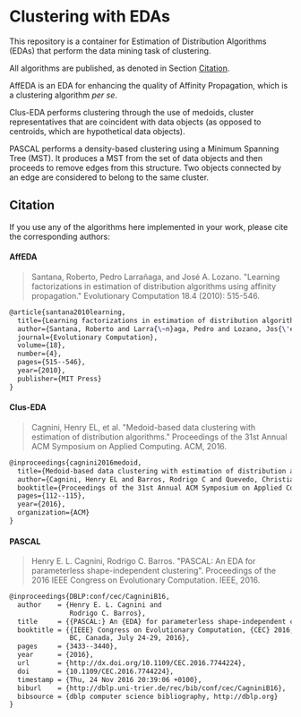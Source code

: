 # Clustering with EDAs

This repository is a container for Estimation of Distribution Algorithms (EDAs) that perform the data mining task of clustering.

All algorithms are published, as denoted in Section [Citation]().

AffEDA is an EDA for enhancing the quality of Affinity Propagation, which is a clustering algorithm _per se_.

Clus-EDA performs clustering through the use of medoids, cluster representatives that are coincident with data objects (as opposed to centroids, which are hypothetical data objects). 

PASCAL performs a density-based clustering using a Minimum Spanning Tree (MST). It produces a MST from the set of data objects and then proceeds to remove edges from this structure. Two objects connected by an edge are considered to belong to the same cluster.

## Citation
If you use any of the algorithms here implemented in your work, please cite the corresponding authors:

#### AffEDA

> Santana, Roberto, Pedro Larrañaga, and José A. Lozano. "Learning factorizations in estimation of distribution algorithms using affinity propagation." Evolutionary Computation 18.4 (2010): 515-546.

```latex
@article{santana2010learning,
  title={Learning factorizations in estimation of distribution algorithms using affinity propagation},
  author={Santana, Roberto and Larra{\~n}aga, Pedro and Lozano, Jos{\'e} A},
  journal={Evolutionary Computation},
  volume={18},
  number={4},
  pages={515--546},
  year={2010},
  publisher={MIT Press}
}
```

#### Clus-EDA

> Cagnini, Henry EL, et al. "Medoid-based data clustering with estimation of distribution algorithms." Proceedings of the 31st Annual ACM Symposium on Applied Computing. ACM, 2016.

```latex
@inproceedings{cagnini2016medoid,
  title={Medoid-based data clustering with estimation of distribution algorithms},
  author={Cagnini, Henry EL and Barros, Rodrigo C and Quevedo, Christian V and Basgalupp, M{\'a}rcio P},
  booktitle={Proceedings of the 31st Annual ACM Symposium on Applied Computing},
  pages={112--115},
  year={2016},
  organization={ACM}
}
```

#### PASCAL

> Henry E. L. Cagnini, Rodrigo C. Barros. "PASCAL: An EDA for parameterless shape-independent clustering". Proceedings of the 2016 IEEE Congress on Evolutionary Computation. IEEE, 2016.

```latex
@inproceedings{DBLP:conf/cec/CagniniB16,
  author    = {Henry E. L. Cagnini and
               Rodrigo C. Barros},
  title     = {{PASCAL:} An {EDA} for parameterless shape-independent clustering},
  booktitle = {{IEEE} Congress on Evolutionary Computation, {CEC} 2016, Vancouver,
               BC, Canada, July 24-29, 2016},
  pages     = {3433--3440},
  year      = {2016},
  url       = {http://dx.doi.org/10.1109/CEC.2016.7744224},
  doi       = {10.1109/CEC.2016.7744224},
  timestamp = {Thu, 24 Nov 2016 20:39:06 +0100},
  biburl    = {http://dblp.uni-trier.de/rec/bib/conf/cec/CagniniB16},
  bibsource = {dblp computer science bibliography, http://dblp.org}
}
```
